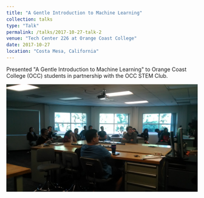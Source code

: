 ```yaml
---
title: "A Gentle Introduction to Machine Learning"
collection: talks
type: "Talk"
permalink: /talks/2017-10-27-talk-2
venue: "Tech Center 226 at Orange Coast College"
date: 2017-10-27
location: "Costa Mesa, California"
---
```


Presented "A Gentle Introduction to Machine Learning" to Orange Coast College (OCC) students in partnership with the OCC STEM Club. 

<img src ="/images/talk_2_10_27_17.jpg">